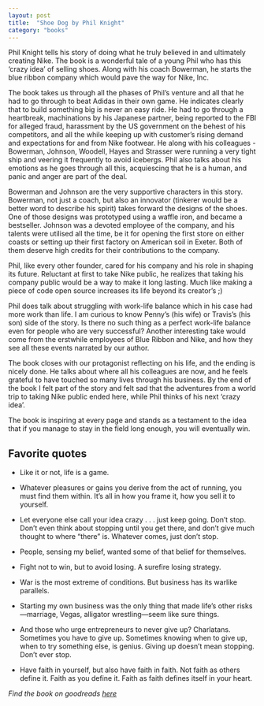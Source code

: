```yaml
---
layout: post
title:  "Shoe Dog by Phil Knight"
category: "books"
---
```

Phil Knight tells his story of doing what he truly believed in and ultimately creating Nike. The book is a wonderful tale of a young Phil who has this ‘crazy idea’ of selling shoes. Along with his coach Bowerman, he starts the blue ribbon company which would pave the way for Nike, Inc.

The book takes us through all the phases of Phil’s venture and all that he had to go through to beat Adidas in their own game. He indicates clearly that to build something big is never an easy ride. He had to go through a heartbreak, machinations by his Japanese partner, being reported to the FBI for alleged fraud, harassment by the US government on the behest of his competitors, and all the while keeping up with customer’s rising demand and expectations for and from Nike footwear. He along with his colleagues - Bowerman, Johnson, Woodell, Hayes and Strasser were running a very tight ship and veering it frequently to avoid icebergs. Phil also talks about his emotions as he goes through all this, acquiescing that he is a human, and panic and anger are part of the deal.

Bowerman and Johnson are the very supportive characters in this story. Bowerman, not just a coach, but also an innovator (tinkerer would be a better word to describe his spirit) takes forward the designs of the shoes. One of those designs was prototyped using a waffle iron, and became a bestseller. Johnson was a devoted employee of the company, and his talents were utilised all the time, be it for opening the first store on either coasts or setting up their first factory on American soil in Exeter. Both of them deserve high credits for their contributions to the company.

Phil, like every other founder, cared for his company and his role in shaping its future. Reluctant at first to take Nike public, he realizes that taking his company public would be a way to make it long lasting. Much like making a piece of code open source increases its life beyond its creator’s ;)

Phil does talk about struggling with work-life balance which in his case had more work than life. I am curious to know Penny’s (his wife) or Travis’s (his son) side of the story. Is there no such thing as a perfect work-life balance even for people who are very successful?
Another interesting take would come from the erstwhile employees of Blue Ribbon and Nike, and how they see all these events narrated by our author.

The book closes with our protagonist reflecting on his life, and the ending is nicely done. He talks about where all his colleagues are now, and he feels grateful to have touched so many lives through his business. By the end of the book I felt part of the story and felt sad that the adventures from a world trip to taking Nike public ended here, while Phil thinks of his next ‘crazy idea’.

The book is inspiring at every page and stands as a testament to the idea that if you manage to stay in the field long enough, you will eventually win.

## Favorite quotes

- Like it or not, life is a game.

- Whatever pleasures or gains you derive from the act of running, you must find them within. It’s all in how you frame it, how you sell it to yourself.

- Let everyone else call your idea crazy . . . just keep going. Don’t stop. Don’t even think about stopping until you get there, and don’t give much thought to where “there” is. Whatever comes, just don’t stop.

- People, sensing my belief, wanted some of that belief for themselves.

- Fight not to win, but to avoid losing. A surefire losing strategy.

- War is the most extreme of conditions. But business has its warlike parallels.

- Starting my own business was the only thing that made life’s other risks—marriage, Vegas, alligator wrestling—seem like sure things.

- And those who urge entrepreneurs to never give up? Charlatans. Sometimes you have to give up. Sometimes knowing when to give up, when to try something else, is genius. Giving up doesn’t mean stopping. Don’t ever stop.

- Have faith in yourself, but also have faith in faith. Not faith as others define it. Faith as you define it. Faith as faith defines itself in your heart.

*Find the book on goodreads [here](https://www.goodreads.com/book/show/27220736-shoe-dog)*



